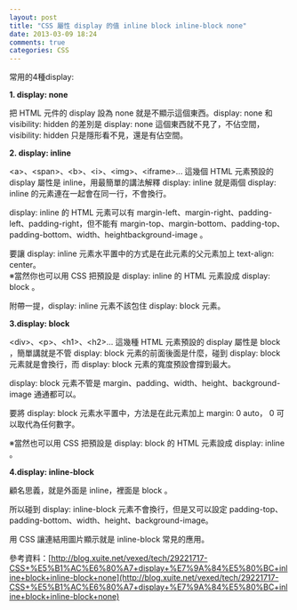 ```yaml
---
layout: post
title: "CSS 屬性 display 的值 inline block inline-block none"
date: 2013-03-09 18:24
comments: true
categories: CSS
---
```

常用的4種display:


**1. display: none**  

把 HTML 元件的 display 設為 none 就是不顯示這個東西。display: none 和 visibility: hidden 的差別是 display: none 這個東西就不見了，不佔空間，visibility: hidden 只是隱形看不見，還是有佔空間。


**2. display: inline**  

\<a\>、\<span\>、\<b\>、\<i\>、\<img\>、\<iframe\>...  這幾個 HTML 元素預設的 display 屬性是 inline，用最簡單的講法解釋 display: inline 就是兩個 display: inline 的元素連在一起會在同一行，不會換行。  

display: inline 的 HTML 元素可以有 margin-left、margin-right、padding-left、padding-right，但不能有 margin-top、margin-bottom、padding-top、padding-bottom、width、heightbackground-image 。  

要讓 display: inline 元素水平置中的方式是在此元素的父元素加上 text-align: center。  
※當然你也可以用 CSS 把預設是 display: inline 的 HTML 元素設成 display: block 。  

附帶一提，display: inline 元素不該包住 display: block 元素。


**3.display: block**  

\<div\>、\<p\>、\<h1\>、\<h2\>...  這幾種 HTML 元素預設的 display 屬性是 block ，簡單講就是不管 display: block 元素的前面後面是什麼，碰到 display: block 元素就是會換行，而 display: block 元素的寬度預設會撐到最大。  

display: block 元素不管是 margin、padding、width、height、background-image 通通都可以。  

要將 display: block 元素水平置中，方法是在此元素加上 margin: 0 auto， 0 可以取代為任何數字。  

※當然也可以用 CSS 把預設是 display: block 的 HTML 元素設成 display: inline 。


**4.display: inline-block**  

顧名思義，就是外面是 inline，裡面是 block 。  

所以碰到 display: inline-block 元素不會換行，但是又可以設定 padding-top、padding-bottom、width、height、background-image。  

用 CSS 讓連結用圖片顯示就是 inline-block 常見的應用。


參考資料：[http://blog.xuite.net/vexed/tech/29221717-CSS+%E5%B1%AC%E6%80%A7+display+%E7%9A%84%E5%80%BC+inline+block+inline-block+none](http://blog.xuite.net/vexed/tech/29221717-CSS+%E5%B1%AC%E6%80%A7+display+%E7%9A%84%E5%80%BC+inline+block+inline-block+none)

